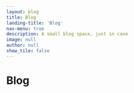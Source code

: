 ```yaml
---
layout: blog
title: Blog
landing-title: 'Blog'
nav-menu: true
description: A small blog space, just in case
image: null
author: null
show_tile: false
---
```


<h1>Blog</h1>
